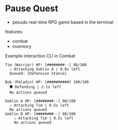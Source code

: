 # Pause Quest 


- pesudo real-time RPG game based in the terminal


features:
- combat
- inventory



Example interaction CLI in Combat 

```
Tim (Warrior) HP: [########--] 80/100
  ⚔️ Attacking Goblin A | 0.8s left
  Queued: [Defensive Stance]

Bob (Paladin) HP: [##########] 100/100
  🛡️ Defending | 2.1s left
  No actions queued

Goblin A HP: [########--] 80/100
  ⚔️ Attacking Tim | 0.5s left
  No actions queued
Goblin B HP: [########--] 80/100
    ⚔️ Attacking Tim | 0.5s left
    No actions queued
```
